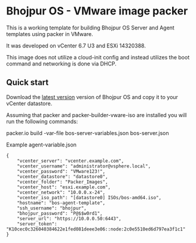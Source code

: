 # Bhojpur OS - VMware image packer

This is a working template for building Bhojpur OS Server and Agent templates using packer in VMware.

It was developed on vCenter 6.7 U3 and ESXi 14320388.

This image does not utilize a cloud-init config and instead utilizes the boot command and networking
is done via DHCP.

## Quick start

Download the [latest version](https://github.com/bhojpur/os/releases/latest) version of Bhojpur OS and
copy it to your vCenter datastore.

Assuming that packer and packer-builder-vware-iso are installed you will run the following commands:

packer.io build -var-file bos-server-variables.json bos-server.json

Example agent-variable.json

```
{
    "vcenter_server": "vcenter.example.com",
    "vcenter_username": "administrator@vsphere.local",
    "vcenter_password": "VMware123!",
    "vcenter_datastore": "datastore0",
    "vcenter_folder": "Packer_Images",
    "vcenter_host": "esxi.example.com",
    "vcenter_network": "10.0.0.x-24",
    "vcenter_iso_path": "[datastore0] ISOs/bos-amd64.iso",
    "hostname": "bos-agent-template",
    "ssh_username": "bhojpur",
    "bhojpur_password": "P@$$w0rd1",
    "server_url": "https://10.0.0.50:6443",
    "server_token": "K10cec0c326040384622e1fed081deee3e06::node:2c0e5510ed6d797ea3f1c1"
}
```
